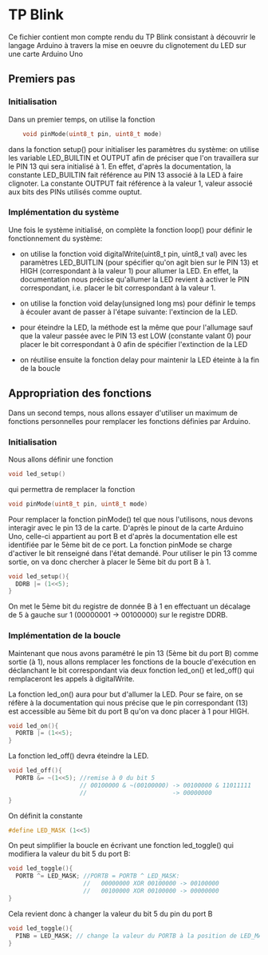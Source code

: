 # TP Blink

Ce fichier contient mon compte rendu du TP Blink consistant à découvrir le langage Arduino à travers la mise en oeuvre du clignotement du LED sur une carte Arduino Uno

## Premiers pas

### Initialisation

Dans un premier temps, on utilise la fonction
```C++
    void pinMode(uint8_t pin, uint8_t mode)
```

dans la fonction setup() pour initialiser les paramètres du système: on utilise les variable LED_BUILTIN et OUTPUT afin de préciser que l'on travaillera sur le PIN 13 qui sera initialisé à 1.
En effet, d'après la documentation, la constante LED_BUILTIN fait référence au PIN 13 associé à la LED à faire clignoter. La constante OUTPUT fait référence à la valeur 1, valeur associé aux bits des PINs utilisés comme ouptut.

### Implémentation du système

Une fois le système initialisé, on complète la fonction loop() pour définir le fonctionnement du système: 

* on utilise la fonction void digitalWrite(uint8_t pin, uint8_t val) avec les paramètres LED_BUITLIN (pour spécifier qu'on agit bien sur le PIN 13) et HIGH (correspondant à la valeur 1) pour allumer la LED. En effet, la documentation nous précise qu'allumer la LED revient à activer le PIN correspondant, i.e. placer le bit correspondant à la valeur 1.

* on utilise la fonction void delay(unsigned long ms) pour définir le temps à écouler avant de passer à l'étape suivante: l'extincion de la LED.

* pour éteindre la LED, la méthode est la même que pour l'allumage sauf que la valeur passée avec le PIN 13 est LOW (constante valant 0) pour placer le bit correspondant à 0 afin de spécifier l'extinction de la LED

* on réutilise ensuite la fonction delay pour maintenir la LED éteinte à la fin de la boucle


## Appropriation des fonctions

Dans un second temps, nous allons essayer d'utiliser un maximum de fonctions personnelles pour remplacer les fonctions définies par Arduino.

### Initialisation

Nous allons définir une fonction
```C++
void led_setup()
```

qui permettra de remplacer la fonction
```C++
void pinMode(uint8_t pin, uint8_t mode)
```

Pour remplacer la fonction pinMode() tel que nous l'utilisons, nous devons interagir avec le pin 13 de la carte. D'après le pinout de la carte Arduino Uno, celle-ci appartient au port B et d'après la documentation elle est identifiée par le 5ème bit de ce port.
La fonction pinMode se charge d'activer le bit renseigné dans l'état demandé. Pour utiliser le pin 13 comme sortie, on va donc chercher à placer le 5ème bit du port B à 1.

```C++
void led_setup(){
  DDRB |= (1<<5); 
}
```

On met le 5ème bit du registre de donnée B à 1 en effectuant un décalage de 5 à gauche sur 1 (00000001 -> 00100000) sur le registre DDRB.

### Implémentation de la boucle

Maintenant que nous avons paramétré le pin 13 (5ème bit du port B) comme sortie (à 1), nous allons remplacer les fonctions de la boucle d'exécution en déclanchant le bit correspondant via deux fonction led_on() et led_off() qui remplaceront les appels à digitalWrite.

La fonction led_on() aura pour but d'allumer la LED. Pour se faire, on se réfère à la documentation qui nous précise que le pin correspondant (13) est accessible au 5ème bit du port B qu'on va donc placer à 1 pour HIGH.

```C++
void led_on(){
  PORTB |= (1<<5);
}
```

La fonction led_off() devra éteindre la LED.

```C++
void led_off(){
  PORTB &= ~(1<<5); //remise à 0 du bit 5
                    // 00100000 & ~(00100000) -> 00100000 & 11011111 
                    //                        -> 00000000
}
```

On définit la constante
```C++
#define LED_MASK (1<<5)
```

On peut simplifier la boucle en écrivant une fonction led_toggle() qui modifiera la valeur du bit 5 du port B:

```C++
void led_toggle(){
  PORTB ^= LED_MASK; //PORTB = PORTB ^ LED_MASK: 
                     //   00000000 XOR 00100000 -> 00100000
                     //   00100000 XOR 00100000 -> 00000000
}
```

Cela revient donc à changer la valeur du bit 5 du pin du port B

```C++
void led_toggle(){
  PINB = LED_MASK; // change la valeur du PORTB à la position de LED_MASK
}
```


